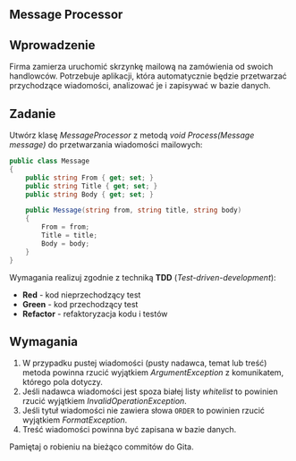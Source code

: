 ## Message Processor

## Wprowadzenie
Firma zamierza uruchomić skrzynkę mailową na zamówienia od swoich handlowców. Potrzebuje aplikacji, która automatycznie będzie przetwarzać przychodzące wiadomości, analizować je i zapisywać w bazie danych. 

## Zadanie

Utwórz klasę _MessageProcessor_ z metodą _void Process(Message message)_ do przetwarzania wiadomości mailowych:
```csharp
public class Message
{
    public string From { get; set; }
    public string Title { get; set; }
    public string Body { get; set; }

    public Message(string from, string title, string body)
    {
        From = from;
        Title = title;
        Body = body;
    }       
}
```

Wymagania realizuj zgodnie z techniką **TDD** (_Test-driven-development_):

- **Red** - kod nieprzechodzący test
- **Green** - kod przechodzący test
- **Refactor** - refaktoryzacja kodu i testów

## Wymagania

1. W przypadku pustej wiadomości (pusty nadawca, temat lub treść) metoda powinna rzucić wyjątkiem _ArgumentException_ z komunikatem, którego pola dotyczy.
2. Jeśli nadawca wiadomości jest spoza białej listy _whitelist_ to powinien rzucić wyjątkiem _InvalidOperationException_.
3. Jeśli tytuł wiadomości nie zawiera słowa `ORDER` to powinien rzucić wyjątkiem _FormatException_.
4. Treść wiadomości powinna być zapisana w bazie danych.

Pamiętaj o robieniu na bieżąco commitów do Gita.

